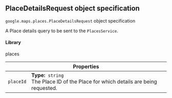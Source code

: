 <h2 id="PlaceDetailsRequest">
PlaceDetailsRequest
object specification
</h2><p>
<code><span itemprop="path">google.maps.places</span>.<span itemprop="name">PlaceDetailsRequest</span></code>
object specification
</p><p>A Place details query to be sent to the <code>PlacesService</code>.</p><h4>Library</h4><p>places</p><table class="properties responsive" summary="interface PlaceDetailsRequest - Properties">
<thead>
<tr><th colspan="2">Properties</th>
</tr></thead>
<tbody>
<tr>
<td><code>placeId</code></td>
<td><div><strong>Type:</strong>&nbsp; <code>string</code></div>
<div class="desc">The Place ID of the Place for which details are being requested.</div></td>
</tr>
</tbody>
</table>